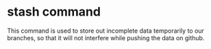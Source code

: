 # stash command
This command is used to store out incomplete data temporarily to our branches, so that it will not interfere while pushing the data on github.
